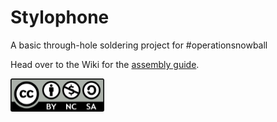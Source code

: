 # Stylophone
A basic through-hole soldering project for #operationsnowball

Head over to the Wiki for the [assembly guide](https://github.com/PancakeLegend/Stylophone/wiki/Assembly-Guide).

![CC-BY-NC-SA](https://github.com/PancakeLegend/Stylophone/blob/main/Wiki%20Resources/CC-BY-NC-SA.png)
